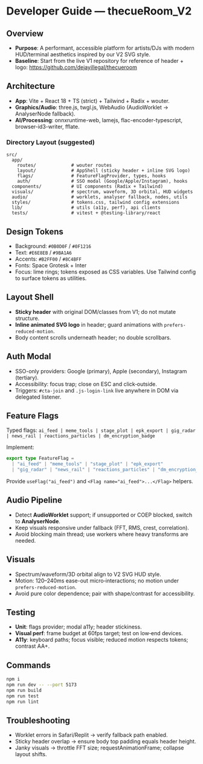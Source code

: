 # Developer Guide — thecueRoom_V2

## Overview
- **Purpose**: A performant, accessible platform for artists/DJs with modern HUD/terminal aesthetics inspired by our V2 SVG style.
- **Baseline**: Start from the live V1 repository for reference of header + logo: https://github.com/dejayillegal/thecueroom

## Architecture
- **App**: Vite + React 18 + TS (strict) + Tailwind + Radix + wouter.
- **Graphics/Audio**: three.js, twgl.js, WebAudio (AudioWorklet → AnalyserNode fallback).
- **AI/Processing**: onnxruntime-web, lamejs, flac-encoder-typescript, browser-id3-writer, fflate.

### Directory Layout (suggested)
```
src/
  app/
    routes/             # wouter routes
    layout/             # AppShell (sticky header + inline SVG logo)
    flags/              # FeatureFlagProvider, types, hooks
    auth/               # SSO modal (Google/Apple/Instagram), hooks
  components/           # UI components (Radix + Tailwind)
  visuals/              # spectrum, waveform, 3D orbital, HUD widgets
  audio/                # worklets, analyser fallback, nodes, utils
  styles/               # tokens.css, tailwind config extensions
  lib/                  # utils (a11y, perf), api clients
  tests/                # vitest + @testing-library/react
```

## Design Tokens
- Background: `#0B0D0F` / `#0F1216`
- Text: `#E6E8EB` / `#9BA1A6`
- Accents: `#B2FF00` / `#8C4BFF`
- Fonts: Space Grotesk + Inter
- Focus: lime rings; tokens exposed as CSS variables.
Use Tailwind config to surface tokens as utilities.

## Layout Shell
- **Sticky header** with original DOM/classes from V1; do not mutate structure.
- **Inline animated SVG logo** in header; guard animations with `prefers-reduced-motion`.
- Body content scrolls underneath header; no double scrollbars.

## Auth Modal
- SSO-only providers: Google (primary), Apple (secondary), Instagram (tertiary).
- Accessibility: focus trap; close on ESC and click‑outside.
- Triggers: `#cta-join` and `.js-login-link` live anywhere in DOM via delegated listener.

## Feature Flags
Typed flags:
`ai_feed | meme_tools | stage_plot | epk_export | gig_radar | news_rail | reactions_particles | dm_encryption_badge`

Implement:
```ts
export type FeatureFlag =
  | "ai_feed" | "meme_tools" | "stage_plot" | "epk_export"
  | "gig_radar" | "news_rail" | "reactions_particles" | "dm_encryption_badge";
```
Provide `useFlag("ai_feed")` and `<Flag name="ai_feed">...</Flag>` helpers.

## Audio Pipeline
- Detect **AudioWorklet** support; if unsupported or COEP blocked, switch to **AnalyserNode**.
- Keep visuals responsive under fallback (FFT, RMS, crest, correlation).
- Avoid blocking main thread; use workers where heavy transforms are needed.

## Visuals
- Spectrum/waveform/3D orbital align to V2 SVG HUD style.
- Motion: 120–240ms ease-out micro‑interactions; no motion under `prefers-reduced-motion`.
- Avoid pure color dependence; pair with shape/contrast for accessibility.

## Testing
- **Unit**: flags provider; modal a11y; header stickiness.
- **Visual perf**: frame budget at 60fps target; test on low‑end devices.
- **A11y**: keyboard paths; focus visible; reduced motion respects tokens; contrast AA+.

## Commands
```bash
npm i
npm run dev -- --port 5173
npm run build
npm run test
npm run lint
```

## Troubleshooting
- Worklet errors in Safari/Replit → verify fallback path enabled.
- Sticky header overlap → ensure body top padding equals header height.
- Janky visuals → throttle FFT size; requestAnimationFrame; collapse layout shifts.
